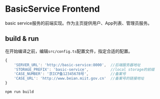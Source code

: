 # BasicService Frontend
basic service服务的前端实现。作为主页提供用户、App列表、管理员服务。

## build & run
在开始编译之前，编辑`src/config.ts`配置文件，指定合适的配置。
```typescript
{
    'SERVER_URL': 'http://basic-service:8000',  //后端服务器地址
    'STORAGE_PREFIX': 'basic-service',          //local storage的前缀
    'CASE_NUMBER': '京ICP备12345678号',          //备案号
    'CASE_URL': 'http://www.beian.miit.gov.cn'  //备案号的链接地址
}
```
```bash
npm run build
```